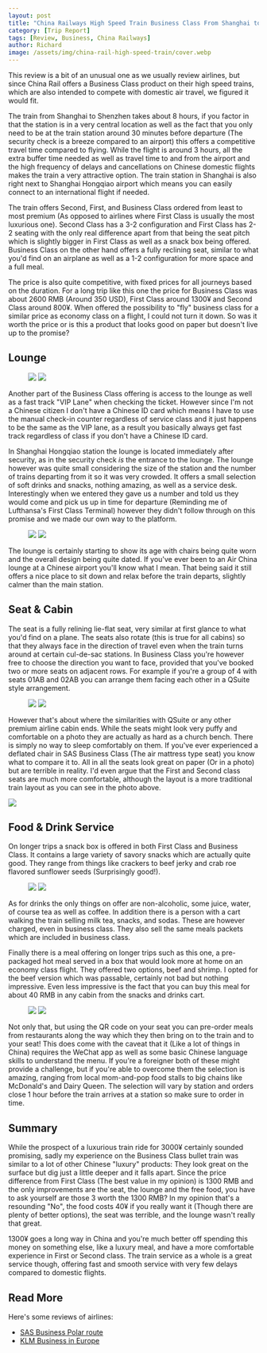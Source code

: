 ```yaml
---
layout: post
title: "China Railways High Speed Train Business Class From Shanghai to Shenzhen"
category: [Trip Report]
tags: [Review, Business, China Railways]
author: Richard
image: /assets/img/china-rail-high-speed-train/cover.webp
---
```


This review is a bit of an unusual one as we usually review airlines, but since China Rail offers a Business Class product on their high speed trains, which are also intended to compete with domestic air travel, we figured it would fit.

The train from Shanghai to Shenzhen takes about 8 hours, if you factor in that the station is in a very central location as well as the fact that you only need to be at the train station around 30 minutes before departure (The security check is a breeze compared to an airport) this offers a competitive travel time compared to flying. While the flight is around 3 hours, all the extra buffer time needed as well as travel time to and from the airport and the high frequency of delays and cancellations on Chinese domestic flights makes the train a very attractive option. The train station in Shanghai is also right next to Shanghai Hongqiao airport which means you can easily connect to an international flight if needed.

The train offers Second, First, and Business Class ordered from least to most premium (As opposed to airlines where First Class is usually the most luxurious one). Second Class has a 3-2 configuration and First Class has 2-2 seating with the only real difference apart from that being the seat pitch which is slightly bigger in First Class as well as a snack box being offered. Business Class on the other hand offers a fully reclining seat, similar to what you'd find on an airplane as well as a 1-2 configuration for more space and a full meal.

The price is also quite competitive, with fixed prices for all journeys based on the duration. For a long trip like this one the price for Business Class was about 2600 RMB (Around 350 USD), First Class around 1300¥ and Second Class around 800¥. When offered the possibility to "fly" business class for a similar price as economy class on a flight, I could not turn it down. So was it worth the price or is this a product that looks good on paper but doesn't live up to the promise?

## Lounge

<figure>
<img src="/assets/img/china-rail-high-speed-train/lounge.webp" />
<img src="/assets/img/china-rail-high-speed-train/lounge2.webp" />
</figure>

Another part of the Business Class offering is access to the lounge as well as a fast track "VIP Lane" when checking the ticket. However since I'm not a Chinese citizen I don't have a Chinese ID card which means I have to use the manual check-in counter regardless of service class and it just happens to be the same as the VIP lane, as a result you basically always get fast track regardless of class if you don't have a Chinese ID card.

In Shanghai Hongqiao station the lounge is located immediately after security, as in the security check _is_ the entrance to the lounge. The lounge however was quite small considering the size of the station and the number of trains departing from it so it was very crowded. It offers a small selection of soft drinks and snacks, nothing amazing, as well as a service desk. Interestingly when we entered they gave us a number and told us they would come and pick us up in time for departure (Reminding me of Lufthansa's First Class Terminal) however they didn't follow through on this promise and we made our own way to the platform.

<figure>
<img src="/assets/img/china-rail-high-speed-train/lounge-seats.webp" />
<img src="/assets/img/china-rail-high-speed-train/lounge-worn.webp" />
</figure>

The lounge is certainly starting to show its age with chairs being quite worn and the overall design being quite dated. If you've ever been to an Air China lounge at a Chinese airport you'll know what I mean. That being said it still offers a nice place to sit down and relax before the train departs, slightly calmer than the main station.

## Seat & Cabin

The seat is a fully relining lie-flat seat, very similar at first glance to what you'd find on a plane. The seats also rotate (this is true for all cabins) so that they always face in the direction of travel even when the train turns around at certain cul-de-sac stations. In Business Class you're however free to choose the direction you want to face, provided that you've booked two or more seats on adjacent rows. For example if you're a group of 4 with seats 01AB and 02AB you can arrange them facing each other in a QSuite style arrangement.

<figure>
<img src="/assets/img/china-rail-high-speed-train/seat.webp" class="half">
<img src="/assets/img/china-rail-high-speed-train/first-class.webp" class="half">
</figure>

However that's about where the similarities with QSuite or any other premium airline cabin ends. While the seats might look very puffy and comfortable on a photo they are actually as hard as a church bench. There is simply no way to sleep comfortably on them. If you've ever experienced a deflated chair in SAS Business Class (The air mattress type seat) you know what to compare it to. All in all the seats look great on paper (Or in a photo) but are terrible in reality. I'd even argue that the First and Second class seats are much more comfortable, although the layout is a more traditional train layout as you can see in the photo above.

<img src="/assets/img/china-rail-high-speed-train/seat-turning.webp" class="half">

## Food & Drink Service

On longer trips a snack box is offered in both First Class and Business Class. It contains a large variety of savory snacks which are actually quite good. They range from things like crackers to beef jerky and crab roe flavored sunflower seeds (Surprisingly good!).

<figure>
<img src="/assets/img/china-rail-high-speed-train/snack-box.webp" class="half">
<img src="/assets/img/china-rail-high-speed-train/cart.webp" class="half">
</figure>

As for drinks the only things on offer are non-alcoholic, some juice, water, of course tea as well as coffee. In addition there is a person with a cart walking the train selling milk tea, snacks, and sodas. These are however charged, even in business class. They also sell the same meals packets which are included in business class.

Finally there is a meal offering on longer trips such as this one, a pre-packaged hot meal served in a box that would look more at home on an economy class flight. They offered two options, beef and shrimp. I opted for the beef version which was passable, certainly not bad but nothing impressive. Even less impressive is the fact that you can buy this meal for about 40 RMB in any cabin from the snacks and drinks cart.

<figure>
<img src="/assets/img/china-rail-high-speed-train/snacks.webp" class="half">
<img src="/assets/img/china-rail-high-speed-train/meal.webp" class="half">
</figure>

Not only that, but using the QR code on your seat you can pre-order meals from restaurants along the way which they then bring on to the train and to your seat! This does come with the caveat that it (Like a lot of things in China) requires the WeChat app as well as some basic Chinese language skills to understand the menu. If you're a foreigner both of these might provide a challenge, but if you're able to overcome them the selection is amazing, ranging from local mom-and-pop food stalls to big chains like McDonald's and Dairy Queen. The selection will vary by station and orders close 1 hour before the train arrives at a station so make sure to order in time.

## Summary

While the prospect of a luxurious train ride for 3000¥ certainly sounded promising, sadly my experience on the Business Class bullet train was similar to a lot of other Chinese "luxury" products: They look great on the surface but dig just a little deeper and it falls apart. Since the price difference from First Class (The best value in my opinion) is 1300 RMB and the only improvements are the seat, the lounge and the free food, you have to ask yourself are those 3 worth the 1300 RMB? In my opinion that's a resounding "No", the food costs 40¥ if you really want it (Though there are plenty of better options), the seat was terrible, and the lounge wasn't really that great.

1300¥ goes a long way in China and you're much better off spending this money on something else, like a luxury meal, and have a more comfortable experience in First or Second class. The train service as a whole is a great service though, offering fast and smooth service with very few delays compared to domestic flights.

## Read More

Here's some reviews of airlines:

- [SAS Business Polar route](/sas-business-tokyo-polar-route-a350/)
- [KLM Business in Europe](/klm-europe-business-ams-cph/)

<script type="application/ld+json">
{
  "@context": "https://schema.org/", 
  "@type": "Product", 
  "name": "China Railways Business Class",
  "image": "https://blog.awardfares.com/assets/img/sas-business/plane.webp",
  "description": "Review of China Railways Business Class high speed rail",
  "brand": {
    "@type": "Brand",
    "name": "China Railways"
  },
  "aggregateRating": {
    "@type": "AggregateRating",
    "ratingValue": "2.0",
    "bestRating": "5",
    "worstRating": "1",
    "ratingCount": "1",
    "reviewCount": "1"
  },
  "review": {
    "@type": "Review",
    "name": "Not worth the added cost over cheaper cabins",
    "reviewBody": "Since the price difference from First Class (The best value in my opinion) is 1300 RMB and the only improvements are the seat, the lounge and the free food, you have to ask yourself are those 3 worth the 1300 RMB? In my opinion that's a resounding "No", the food costs 40¥ if you really want it (Though there are plenty of better options), the seat was terrible, and the lounge wasn't really that great.",
    "reviewRating": {
      "@type": "Rating",
      "ratingValue": "2.0",
      "bestRating": "5",
      "worstRating": "1"
    },
    "datePublished": "2024-01-12",
    "author": {"@type": "Person", "name": "Richard Simko"},
    "publisher": {"@type": "Organization", "name": "AwardFares"}
  }
}
</script>
